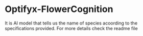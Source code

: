 # Optifyx-FlowerCognition
It is AI model that tells us the name of species acoording to the specifications provided. For more details check the readme file
